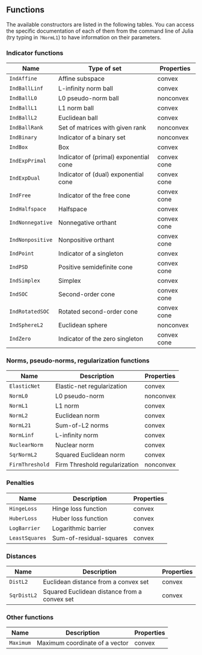 ## Functions

The available constructors are listed in the following tables.
You can access the specific documentation of each of them from the command line
of Julia (try typing in `?NormL1`) to have information on their parameters.

### Indicator functions

Name            | Type of set                             | Properties
----------------|-----------------------------------------|----------------
`IndAffine`     | Affine subspace                         | convex
`IndBallLinf`   | L-infinity norm ball                    | convex
`IndBallL0`     | L0 pseudo-norm ball                     | nonconvex
`IndBallL1`     | L1 norm ball                            | convex
`IndBallL2`     | Euclidean ball                          | convex
`IndBallRank`   | Set of matrices with given rank         | nonconvex
`IndBinary`     | Indicator of a binary set               | nonconvex
`IndBox`        | Box                                     | convex
`IndExpPrimal`  | Indicator of (primal) exponential cone  | convex cone
`IndExpDual`    | Indicator of (dual) exponential cone    | convex cone
`IndFree`       | Indicator of the free cone              | convex cone
`IndHalfspace`  | Halfspace                               | convex
`IndNonnegative`| Nonnegative orthant                     | convex cone
`IndNonpositive`| Nonpositive orthant                     | convex cone
`IndPoint`      | Indicator of a singleton                | convex
`IndPSD`        | Positive semidefinite cone              | convex cone
`IndSimplex`    | Simplex                                 | convex
`IndSOC`        | Second-order cone                       | convex cone
`IndRotatedSOC` | Rotated second-order cone               | convex cone
`IndSphereL2`   | Euclidean sphere                        | nonconvex
`IndZero`       | Indicator of the zero singleton         | convex cone

### Norms, pseudo-norms, regularization functions

Name            | Description                         | Properties
----------------|-------------------------------------|----------------
`ElasticNet`    | Elastic-net regularization          | convex
`NormL0`        | L0 pseudo-norm                      | nonconvex
`NormL1`        | L1 norm                             | convex
`NormL2`        | Euclidean norm                      | convex
`NormL21`       | Sum-of-L2 norms                     | convex
`NormLinf`      | L-infinity norm                     | convex
`NuclearNorm`   | Nuclear norm                        | convex
`SqrNormL2`     | Squared Euclidean norm              | convex
`FirmThreshold` | Firm Threshold regularization       | nonconvex

### Penalties

Name            | Description                         | Properties
----------------|-------------------------------------|-----------------
`HingeLoss`     | Hinge loss function                 | convex
`HuberLoss`     | Huber loss function                 | convex
`LogBarrier`    | Logarithmic barrier                 | convex
`LeastSquares`  | Sum-of-residual-squares             | convex

### Distances

Name            | Description                                          | Properties
----------------|------------------------------------------------------|----------------
`DistL2`        | Euclidean distance from a convex set                 | convex
`SqrDistL2`     | Squared Euclidean distance from a convex set         | convex

### Other functions

Name            | Description                                          | Properties
----------------|------------------------------------------------------|----------------
`Maximum`       | Maximum coordinate of a vector                       | convex
